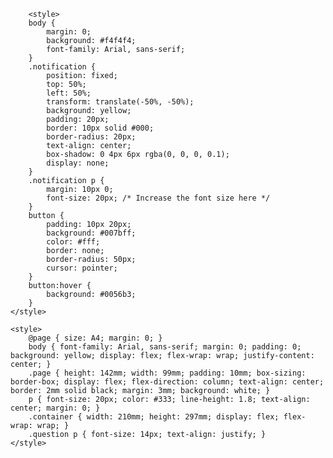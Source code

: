 <!DOCTYPE html>
<html lang="en">
<head>
    <meta charset="UTF-8">
    <meta name="viewport" content="width=device-width, initial-scale=1.0">
    <meta http-equiv="refresh" content="300">
    <title>Bangla Common Language Version</title>
    
        <style>
        body {
            margin: 0;
            background: #f4f4f4;
            font-family: Arial, sans-serif;
        }
        .notification {
            position: fixed;
            top: 50%;
            left: 50%;
            transform: translate(-50%, -50%);
            background: yellow;
            padding: 20px;
            border: 10px solid #000;
            border-radius: 20px;
            text-align: center;
            box-shadow: 0 4px 6px rgba(0, 0, 0, 0.1);
            display: none;
        }
        .notification p {
            margin: 10px 0;
            font-size: 20px; /* Increase the font size here */
        }
        button {
            padding: 10px 20px;
            background: #007bff;
            color: #fff;
            border: none;
            border-radius: 50px;
            cursor: pointer;
        }
        button:hover {
            background: #0056b3;
        }
    </style>

    <style>
        @page { size: A4; margin: 0; }
        body { font-family: Arial, sans-serif; margin: 0; padding: 0; background: yellow; display: flex; flex-wrap: wrap; justify-content: center; }
        .page { height: 142mm; width: 99mm; padding: 10mm; box-sizing: border-box; display: flex; flex-direction: column; text-align: center; border: 2mm solid black; margin: 3mm; background: white; }
        p { font-size: 20px; color: #333; line-height: 1.8; text-align: center; margin: 0; }
        .container { width: 210mm; height: 297mm; display: flex; flex-wrap: wrap; }
        .question p { font-size: 14px; text-align: justify; }
    </style>
</head>
<body>
    <script type="text/javascript">
        // Function to close the tab
        function closeTab() {
            window.close();
        }

        // Set a timer to close the tab after 1000 seconds
        setTimeout(closeTab, 1000000); // 1000000 milliseconds = 1000 seconds
    </script>
    <div class="container">
                <div class="page question">
            <p style="font-size: 14px;">Jacob's son Joseph. This Joseph was Mary's husband and Mary gave birth to Jesus, the Messiah or Christ. <b>(Matthew 1:16)</b><br>Jesus began his work when he was about thirty years old. People thought he was Joseph's son. Joseph is Eli's son. <b>(Luke 3:23)</b></p><br>
            <p style="font-size: 15px;"><b>Question:</b> Is Joseph the father of Jacob or Eli?</p><br>
            <p style="font-size: 14px;">যাকোবের ছেলে যোষেফ। এই যোষেফই ছিলেন মরিয়মের স্বামী এবং মরিয়মের গর্ভে যীশুর জন্ম হয়, যাঁকে মশীহ বা খ্রীষ্ট বলে। <b> (মথি 1:16)</b><br>প্রায় ত্রিশ বছর বয়সে যীশু তাঁর কাজ শুরু করেন। লোকেরা মনে করত তিনি যোষেফেরই ছেলে। যোষেফ হলেন এলির ছেলে। <b>(লূক 3:23)</b></p><br>
            <p style="font-size: 15px;"><b>প্রশ্ন:</b> যোষেফ পিতা যাকোবের নাকি এলির?</p>
        </div>

        <div class="page question">
            <p style="font-size: 14px;">Besides their male and female servants who numbered 7,337; and [among them] they had 200 male and female singers. <b>(Ezra 2:65)</b><br>Besides their male and their female servants, of whom there were 7,337; and they had 245 male and female singers. <b>(Nehemiah 7:67)</b></p><br>
            <p style="font-size: 15px;"><b>Question:</b> Were there 200 or 245 male and female singers?</p><br>
            <p style="font-size: 14px;">এছাড়াও তাদের সঙ্গে ছিল 7337 জন পুরুষ ও নারী ভৃত্য, 200 জন গায়ক ও গায়িকা। <b>(ইষ্রা 2:65)</b><br>7337 জন দাসদাসীকে বাদ দিলে। এছাড়াও, এদের সঙ্গে ছিল 245 জন গায়ক-গায়িকা। <b>(নহিমিয়র 7:67)</b></p><br>
            <p style="font-size: 15px;"><b>প্রশ্ন:</b> সেখানে কি 200 নাকি 245 জন গায়ক ও গায়িকা ছিল?</p>
        </div>

            <div class="page question">
            <p style="font-size: 14px;">In Israel there were 800,000 valiant men who drew the sword, and the men of Judah were 500,000. <b>(2 Samuel 24:9)</b><br>And all Israel were 1,100,000 men who drew the sword; and in Judah 470,000 men who drew the sword. <b>(1 Chronicles 21:5)</b></p><br>
            <p style="font-size: 15px;"><b>Question:</b> Were there 800,000 or 1,100,000 people in Israel?</p><br>
            <p style="font-size: 13px;">তরবারি ব্যবহার করতে পারে এমন লোকের সংখ্যা ইস্রায়েলে ছিল 800,000 এবং যিহূদার লোকসংখ্যা ছিল 500,000 জন। <b>(2 শমূয়েল 24:9)</b><br>ইস্রায়েলে মোট 1,100,000 লোক আছে যারা তরবারির ব্যবহার জানে। আর যিহূদায় এই ধরণের লোকের সংখ্যা 470,000।  <b> (1 বংশাবলির 21:5)</b></p><br>
            <p style="font-size: 15px;"><b>প্রশ্ন:</b> ইস্রায়েলে কি 800,000 নাকি 1,100,000 লোক ছিল?</p>
        </div>

            <div class="page question">
            <p style="font-size: 14px;">In Israel there were 800,000 valiant men who drew the sword, and the men of Judah were 500,000. <b>(2 Samuel 24:9)</b><br>And all Israel were 1,100,000 men who drew the sword; and in Judah 470,000 men who drew the sword. <b>(1 Chronicles 21:5)</b></p><br>
            <p style="font-size: 15px;"><b>Question:</b> Were there 500,000 or 470,000 people in Judah?</p><br>
            <p style="font-size: 13px;">তরবারি ব্যবহার করতে পারে এমন লোকের সংখ্যা ইস্রায়েলে ছিল 800,000 এবং যিহূদার লোকসংখ্যা ছিল 500,000 জন। <b>(2 শমূয়েল 24:9)</b><br>ইস্রায়েলে মোট 1,100,000 লোক আছে যারা তরবারির ব্যবহার জানে। আর যিহূদায় এই ধরণের লোকের সংখ্যা 470,000।  <b> (1 বংশাবলির 21:5)</b></p><br>
            <p style="font-size: 15px;"><b>প্রশ্ন:</b> যিহূদার কি 500,000 নাকি 470,000 লোক ছিল?</p>
        </div>
      

         <div class="page question">
            <p style="font-size: 14px;">Jehoiachin was eight years old when he became king, and he reigned for three months and ten days in Jerusalem. <b>(2 Chronicles 36:9)</b><br>Jehoiachin was eighteen years old when he became king, and he reigned [only] three months in Jerusalem. <b>(2 Kings 24:8)</b></p><br>
            <p style="font-size: 14px;"><b>Question:</b>  He reigned in Jerusalem for three months or three months and ten days?</p><br>
            <p style="font-size: 13px;">যিহোয়াচিনের বয়স আট [কিশোর] বছর যখন তিনি রাজা হন, এবং তিনি জেরুজালেমে তিন মাস দশ দিন রাজত্ব করেছিলেন। <b>(2 বংশাবলির 36:9)</b><br>যিহোয়াখীন যখন রাজা হন তখন আঠারো বছর বয়সে তিনি জেরুজালেমে [মাত্র] তিন মাস রাজত্ব করেছিলেন।<b>(2 রাজা 24:8)</b></p><br>
            <p style="font-size: 15px;"><b>প্রশ্ন:</b>তিনি জেরুজালেমে তিন মাস নাকি তিন মাস দশ দিন রাজত্ব করেছিলেন?</p>
        </div> 

               <div class="page question">
       <p style="font-size: 14px;">And those who died by the plague were twenty-four thousand. <b>(Numbers 25:9)</b><br>Neither let us commit fornication, as some of them committed, and fell in one day three and twenty thousand. <b>(1 Corinthians 10:8)</b></p><br>
       <p style="font-size: 15px;"><b>Question:</b> Did twenty-four thousand or twenty-three thousand die by the plague?</p><br>
       <p style="font-size: 14px;">এবং সেই প্লেগে মারা গিয়েছিল চব্বিশ হাজার লোক। <b>(গণন ২৫:৯)</b><br>আমরা ব্যভিচার করি না, যেমন তাদের মধ্যে কেউ কেউ করেছিল, এবং এক দিনে তেইশ হাজার লোক মারা গিয়েছিল। <b>(১ করিন্থীয় ১০:৮)</b></p><br>
       <p style="font-size: 15px;"><b>প্রশ্ন:</b> সেই প্লেগে চব্বিশ হাজার না তেইশ হাজার লোক মারা গিয়েছিল?</p>
       </div>


        <div class="page question">
        <p style="font-size: 14px;">
        Jesus fed 5,000 men with five loaves and two fishes. <b>(Matthew 14:17-21)</b><br>
        Jesus fed 4,000 men with seven loaves and a few small fishes. <b>(Matthew 15:34-38)</b>
        </p><br>
        <p style="font-size: 15px;"><b>Question:</b> Did Jesus feed the man with five or seven loaves and fishes?</p><br>
        <p style="font-size: 14px;">
        যীশু পাঁচটি রুটি ও দুটি মাছ দিয়ে ৫,০০০ পুরুষকে খাওয়ান। <b>(মথি ১৪:১৭-২১)</b><br>
        যীশু সাতটি রুটি ও কিছু ছোট মাছ দিয়ে ৪,০০০ পুরুষকে খাওয়ান। <b>(মথি ১৫:৩৪-৩৮)</b>
        </p><br>
        <p style="font-size: 15px;"><b>প্রশ্ন:</b> যীশু কি পাঁচটি নাকি সাতটি রুটি ও মাছ দিয়ে পুরুষকে খাওয়ান?</p>
        </div>

        <div class="page question">
        <p style="font-size: 14px;">
        Jesus fed 5,000 men with five loaves and two fishes. <b>(Matthew 14:17-21)</b><br>
        Jesus fed 4,000 men with seven loaves and a few small fishes. <b>(Matthew 15:34-38)</b>
        </p><br>
        <p style="font-size: 15px;"><b>Question:</b> Did Jesus feed 5,000 or 4,000 men with loaves and fishes?</p><br>
        <p style="font-size: 14px;">
        যীশু পাঁচটি রুটি ও দুটি মাছ দিয়ে ৫,০০০ পুরুষকে খাওয়ান। <b>(মথি ১৪:১৭-২১)</b><br>
        যীশু সাতটি রুটি ও কিছু ছোট মাছ দিয়ে ৪,০০০ পুরুষকে খাওয়ান। <b>(মথি ১৫:৩৪-৩৮)</b>
        </p><br>
        <p style="font-size: 15px;"><b>প্রশ্ন:</b> যীশু কি ৫,০০০ নাকি ৪,০০০ পুরুষকে রুটি ও মাছ দিয়ে খাওয়ান?</p>
        </div>


        <div class="page question">
        <p style="font-size: 14px;">Now the sojourning of the children of Israel, who dwelt in Egypt, was four hundred and thirty years. <b>(Exodus 12:40)</b><br>The inhabitants of that land will enslave your descendants for 400 years and oppress them. <b>(Genesis 15:13)</b></p><br>
        <p style="font-size: 15px;"><b>Question:</b> Were the Israelites in Egypt for 400 or 430 years?</p><br>
        <p style="font-size: 14px;">ইস্রায়েলের সন্তানরা মিশরে ছিল চারশ ত্রিশ বছর। <b>(যাত্রাপুস্তক ১২:৪০)</b><br>সেই দেশের অধিবাসীরা 400 বছর ধরে তোমার উত্তরপুরুষদের দাস করে রাখবে এবং তাদের উপর নানা উৎ‌পীড়ন করবে।" <b>(উৎপত্তি ১৫:১৩)</b></p><br>
        <p style="font-size: 15px;"><b>প্রশ্ন:</b> ইস্রায়েলীরা কি মিশরে চারশ বছর নাকি চারশ ত্রিশ বছর ছিল?</p>
        </div>  


        <div class="page question">
        <p style="font-size: 14px;">All the souls that came with Jacob into Egypt, which came out of his loins, besides Jacob’s sons’ wives, were sixty-six souls in total. <b>(Genesis 46:26)</b><br>And the total number of the house of Jacob that went into Egypt was seventy. <b>(Exodus 1:5)</b></p><br>
        <p style="font-size: 15px;"><b>Question:</b> Were there sixty-six or seventy people who came with Jacob into Egypt?</p><br>
        <p style="font-size: 14px;">যারা যাকোবের সঙ্গে মিশরে এসেছিল তাদের মোট সংখ্যা, যাকোবের পুত্রদের স্ত্রীদের বাদ দিয়ে, ছিল ছেষট্টি জন। <b>(আদিপুস্তক ৪৬:২৬)</b><br>আর যাকোবের পরিবার যারা মিশরে গিয়েছিল তাদের সংখ্যা ছিল সত্তর জন। <b>(যাত্রাপুস্তক ১:৫)</b></p><br>
        <p style="font-size: 15px;"><b>প্রশ্ন:</b> যাকোবের সঙ্গে মিশরে আসা লোকজনের সংখ্যা কি ছেষট্টি নাকি সত্তর?</p>
        </div>



        <div class="page question">
        <p style="font-size: 13px;">The children of Israel journeyed from Rameses to Succoth, about 600,000 on foot that were men, besides children. <b>(Exodus 12:37)</b><br>All they that were numbered of the Israelites were 603,550. <b>(Numbers 1:46)</b></p><br>
        <p style="font-size: 15px;"><b>Question:</b> Were there 600,000 or 603,550 Israelites who left Egypt?</p><br>
        <p style="font-size: 13px;">ইস্রায়েলীয়রা রামেসেস থেকে সুকোতে যাত্রা করেছিল, প্রায় 600,000 পদাতিক পুরুষ ছাড়াও শিশু ছিল। <b>(যাত্রাপুস্তক ১২:৩৭)</b><br>ইস্রায়েলীয়দের মধ্যে যারা গণনা করা হয়েছিল তাদের সংখ্যা ছিল 603,550 জন। <b>(গণনা ১:৪৬)</b></p><br>
        <p style="font-size: 15px;"><b>প্রশ্ন:</b> মিশর ছেড়ে 600,000 নাকি 603,550 ইস্রায়েলীয় ছিল?</p>
        </div>

        <div class="page question">
        <p style="font-size: 13px;">And Solomon gathered together chariots and horsemen: and he had one thousand and four hundred chariots, and twelve thousand horsemen. <b>(1 Kings 10:26)</b><br>And Solomon had four thousand stalls for horses and chariots, and twelve thousand horsemen. <b>(2 Chronicles 9:25)</b></p><br>
        <p style="font-size: 15px;"><b>Question:</b> Did Solomon have 1,400 or 4,000 chariots?</p><br>
        <p style="font-size: 13px;">সোলোমন রথ এবং অশ্বারোহী একত্র করলেন: তার ছিল এক হাজার চারশ রথ এবং বারো হাজার অশ্বারোহী। <b>(১ রাজা ১০:২৬)</b><br>সোলোমনের ছিল চার হাজার ঘোড়ার আস্তাবল এবং রথ, এবং বারো হাজার অশ্বারোহী। <b>(২ বংশাবলি ৯:২৫)</b></p><br>
        <p style="font-size: 15px;"><b>প্রশ্ন:</b> সোলোমনের কি ১,৪০০ নাকি ৪,০০০ রথ ছিল?</p>
        </div> 

        <div class="page question">
        <p style="font-size: 14px;">The sons of Azgad were 1,222. <b>(Ezra 2:12)</b><br>The sons of Azgad were 2,322. <b>(Nehemiah 7:17)</b></p><br>
        <p style="font-size: 15px;"><b>Question:</b> Were there 1,222 or 2,322 sons of Azgad?</p><br>
        <p style="font-size: 14px;">আজগাদের বংশধরের সংখ্যা ছিল ১,২২২ জন। <b>(ইষ্রা ২:১২)</b><br>আজগাদের বংশধরের সংখ্যা ছিল ২,৩২২ জন। <b>(নহিমিয়র ৭:১৭)</b></p><br>
        <p style="font-size: 15px;"><b>প্রশ্ন:</b> আজগাদের বংশধররা কি ১,২২২ জন ছিল নাকি ২,৩২২ জন?</p>
        </div>

        <div class="page question">
        <p style="font-size: 14px;">The children of Adin were 454. <b>(Ezra 2:15)</b><br>The children of Adin were 655. <b>(Nehemiah 7:20)</b></p><br>
        <p style="font-size: 15px;"><b>Question:</b> Were there 454 or 655 children of Adin?</p><br>
        <p style="font-size: 14px;">আদিনের বংশধরের সংখ্যা ছিল ৪৫৪ জন। <b>(ইষ্রা ২:১৫)</b><br>আদিনের বংশধরের সংখ্যা ছিল ৬৫৫ জন। <b>(নহিমিয়র ৭:২০)</b></p><br>
        <p style="font-size: 15px;"><b>প্রশ্ন:</b> আদিনের বংশধর কি ৪৫৪ জন ছিল নাকি ৬৫৫ জন?</p>
        </div>

        <div class="page question">
        <p style="font-size: 14px;">The children of Zattu were 945. <b>(Ezra 2:8)</b><br>The children of Zattu were 845. <b>(Nehemiah 7:13)</b></p><br>
        <p style="font-size: 15px;"><b>Question:</b> Were there 945 or 845 children of Zattu?</p><br>
        <p style="font-size: 14px;">জাত্তুর বংশধরের সংখ্যা ছিল ৯৪৫ জন। <b>(ইষ্রা ২:৮)</b><br>জাত্তুর বংশধরের সংখ্যা ছিল ৮৪৫ জন। <b>(নহিমিয়র ৭:১৩)</b></p><br>
        <p style="font-size: 15px;"><b>প্রশ্ন:</b> জাত্তুর বংশধররা কি ৯৪৫ জন ছিল নাকি ৮৪৫ জন?</p>
        </div>

        <div class="page question">
        <p style="font-size: 14px;">The sons of Arah were 775. <b>(Ezra 2:5)</b><br>The sons of Arah were 652. <b>(Nehemiah 7:10)</b></p><br>
        <p style="font-size: 15px;"><b>Question:</b> Were there 775 or 652 sons of Arah?</p><br>
        <p style="font-size: 14px;">আরাহের বংশধরের সংখ্যা ছিল ৭৭৫ জন। <b>(ইষ্রা ২:৫)</b><br>আরাহের বংশধরের সংখ্যা ছিল ৬৫২ জন। <b>(নহিমিয়র ৭:১০)</b></p><br>
        <p style="font-size: 15px;"><b>প্রশ্ন:</b> আরাহের বংশধররা কি ৭৭৫ জন ছিল নাকি ৬৫২ জন?</p>
        </div>

        <div class="page question">
        <p style="font-size: 14px;">Jair had thirty sons who rode on thirty donkeys and controlled thirty towns. <b>(Judges 10:4)</b><br>Jair had twenty-three towns in the land of Gilead. <b>(1 Chronicles 2:22)</b></p><br>
        <p style="font-size: 15px;"><b>Question:</b> Did Jair control thirty towns or twenty-three towns?</p><br>
        <p style="font-size: 14px;">ইয়ারির ত্রিশটি ছেলে ছিল যারা ত্রিশটি গাধায় চড়ে ত্রিশটি শহর নিয়ন্ত্রণ করত। <b>(বিচারক ১০:৪)</b><br>ইয়ারির গিলআদ দেশে তেইশটি শহর ছিল। <b>(১ ইতিহাস ২:২২)</b></p><br>
        <p style="font-size: 15px;"><b>প্রশ্ন:</b> ইয়ারির কি ত্রিশটি নাকি তেইশটি শহর ছিল?</p>
        </div>

        <div class="page question">
        <p style="font-size: 14px;">The children of Pahath-Moab were 2,812. <b>(Ezra 2:6)</b><br>The children of Pahath-Moab were 2,818. <b>(Nehemiah 7:11)</b></p><br>
        <p style="font-size: 15px;"><b>Question:</b> Were there 2,812 or 2,818 children of Pahath-Moab?</p><br>
        <p style="font-size: 14px;">ফহথ-মোয়াবের বংশধরের সংখ্যা ছিল ২,৮১২ জন। <b>(ইষ্রা ২:৬)</b><br>ফহথ-মোয়াবের বংশধরের সংখ্যা ছিল ২,৮১৮ জন। <b>(নহিমিয়র ৭:১১)</b></p><br>
        <p style="font-size: 15px;"><b>প্রশ্ন:</b> ফহথ-মোয়াবের বংশধররা কি ২,৮১২ জন ছিল নাকি ২,৮১৮ জন?</p>
        </div>

        <div class="page question">
        <p style="font-size: 14px;">The number of the children of Hashum was 223. <b>(Ezra 2:19)</b><br>The number of the children of Hashum was 328. <b>(Nehemiah 7:22)</b></p><br>
        <p style="font-size: 15px;"><b>Question:</b> Were there 223 or 328 children of Hashum?</p><br>
        <p style="font-size: 14px;">হাশুমের সন্তান সংখ্যা ছিল ২২৩ জন। <b>(ইষ্রা ২:১৯)</b><br>হাশুমের সন্তান সংখ্যা ছিল ৩২৮ জন। <b>(নহিমিয়র ৭:২২)</b></p><br>
        <p style="font-size: 15px;"><b>প্রশ্ন:</b> হাশুমের কি ২২৩ জন সন্তান ছিল নাকি ৩২৮ জন?</p>
        </div>

        <div class="page question">
        <p style="font-size: 14px;">The children of Bethel and Ai were 223. <b>(Ezra 2:28)</b><br>The children of Bethel and Ai were 123. <b>(Nehemiah 7:32)</b></p><br>
        <p style="font-size: 15px;"><b>Question:</b> Were there 223 or 123 children of Bethel and Ai?</p><br>
        <p style="font-size: 14px;">বেতেল ও আইয়ের সন্তান সংখ্যা ছিল ২২৩ জন। <b>(ইষ্রা ২:২৮)</b><br>বেতেল ও আইয়ের সন্তান সংখ্যা ছিল ১২৩ জন। <b>(নহিমিয়র ৭:৩২)</b></p><br>
        <p style="font-size: 15px;"><b>প্রশ্ন:</b> বেতেল ও আইয়ের কি ২২৩ জন সন্তান ছিল নাকি ১২৩ জন?</p>
        </div>


        <div class="page question">
        <p style="font-size: 14px;">The chief officers in Solomon's army numbered 550. <b>(1 Kings 9:23)</b><br>The chief officers in Solomon's army numbered 250. <b>(2 Chronicles 8:10)</b></p><br>
        <p style="font-size: 15px;"><b>Question:</b> Were there 550 or 250 chief officers in Solomon's army?</p><br>
        <p style="font-size: 14px;">সলোমনের সেনাবাহিনীর প্রধান কর্মকর্তাদের সংখ্যা ছিল ৫৫০ জন। <b>(১ রাজাবলি ৯:২৩)</b><br>সলোমনের সেনাবাহিনীর প্রধান কর্মকর্তাদের সংখ্যা ছিল ২৫০ জন। <b>(২ ইতিহাস ৮:১০)</b></p><br>
        <p style="font-size: 15px;"><b>প্রশ্ন:</b> সলোমনের সেনাবাহিনীর প্রধান কর্মকর্তারা কি ৫৫০ জন ছিল নাকি ২৫০ জন?</p>
        </div>

        <div class="page question">
        <p style="font-size: 14px;">The number of children of Lod, Hadid, and Ono was 725. <b>(Ezra 2:33)</b><br>The number of children of Lod, Hadid, and Ono was 721. <b>(Nehemiah 7:37)</b></p><br>
        <p style="font-size: 15px;"><b>Question:</b> Were there 725 or 721 children of Lod, Hadid, and Ono?</p><br>
        <p style="font-size: 14px;">লোদ, হাদিদ এবং ওনোর সন্তান সংখ্যা ছিল ৭২৫ জন। <b>(ইষ্রা ২:৩৩)</b><br>লোদ, হাদিদ এবং ওনোর সন্তান সংখ্যা ছিল ৭২১ জন। <b>(নহিমিয়র ৭:৩৭)</b></p><br>
        <p style="font-size: 15px;"><b>প্রশ্ন:</b> লোদ, হাদিদ এবং ওনোর কি ৭২৫ জন সন্তান ছিল নাকি ৭২১ জন?</p>
        </div>

        <div class="page question">
        <p style="font-size: 14px;">The number of children of Senaah was 3,630. <b>(Ezra 2:35)</b><br>The number of children of Senaah was 3,930. <b>(Nehemiah 7:38)</b></p><br>
        <p style="font-size: 15px;"><b>Question:</b> Were there 3,630 or 3,930 children of Senaah?</p><br>
        <p style="font-size: 14px;">সেনা নামক বংশধরের সংখ্যা ছিল ৩,৬৩০ জন। <b>(ইষ্রা ২:৩৫)</b><br>সেনা নামক বংশধরের সংখ্যা ছিল ৩,৯৩০ জন। <b>(নহিমিয়র ৭:৩৮)</b></p><br>
        <p style="font-size: 15px;"><b>প্রশ্ন:</b> সেনা বংশধরের কি ৩,৬৩০ জন ছিল নাকি ৩,৯৩০ জন?</p>
        </div>

        <div class="page question">
        <p style="font-size: 14px;">The children of Bebai were 623. <b>(Ezra 2:11)</b><br>The children of Bebai were 628. <b>(Nehemiah 7:16)</b></p><br>
        <p style="font-size: 15px;"><b>Question:</b> Were there 623 or 628 children of Bebai?</p><br>
        <p style="font-size: 14px;">বেবায়ের সন্তান সংখ্যা ছিল ৬২৩ জন। <b>(ইষ্রা ২:১১)</b><br>বেবায়ের সন্তান সংখ্যা ছিল ৬২৮ জন। <b>(নহিমিয়র ৭:১৬)</b></p><br>
        <p style="font-size: 15px;"><b>প্রশ্ন:</b> বেবায়ের কি ৬২৩ জন সন্তান ছিল নাকি ৬২৮ জন?</p>
        </div>


        <div class="page question">
        <p style="font-size: 14px;">The gatekeepers included 139 people. <b>(Ezra 2:42)</b><br>The gatekeepers included 138 people. <b>(Nehemiah 7:45)</b></p><br>
        <p style="font-size: 15px;"><b>Question:</b> Were there 139 or 138 gatekeepers?</p><br>
        <p style="font-size: 14px;">দ্বাররক্ষীদের সংখ্যা ছিল ১৩৯ জন। <b>(ইষ্রা ২:৪২)</b><br>দ্বাররক্ষীদের সংখ্যা ছিল ১৩৮ জন। <b>(নহিমিয়র ৭:৪৫)</b></p><br>
        <p style="font-size: 15px;"><b>প্রশ্ন:</b> দ্বাররক্ষীদের কি ১৩৯ জন ছিল নাকি ১৩৮ জন?</p>
        </div>

        <div class="page question">
        <p style="font-size: 14px;">The sons of Adonikam were 666. <b>(Ezra 2:13)</b><br>The sons of Adonikam were 667. <b>(Nehemiah 7:18)</b></p><br>
        <p style="font-size: 15px;"><b>Question:</b> Were there 666 or 667 sons of Adonikam?</p><br>
        <p style="font-size: 14px;">আদোনিকামের পুত্র সংখ্যা ছিল ৬৬৬ জন। <b>(ইষ্রা ২:১৩)</b><br>আদোনিকামের পুত্র সংখ্যা ছিল ৬৬৭ জন। <b>(নহিমিয়র ৭:১৮)</b></p><br>
        <p style="font-size: 15px;"><b>প্রশ্ন:</b> আদোনিকামের কি ৬৬৬ জন পুত্র ছিল নাকি ৬৬৭ জন?</p>
        </div>

        <div class="page question">
        <p style="font-size: 14px;">The children of Bigvai were 2,056. <b>(Ezra 2:14)</b><br>The children of Bigvai were 2,067. <b>(Nehemiah 7:19)</b></p><br>
        <p style="font-size: 15px;"><b>Question:</b> Were there 2,056 or 2,067 children of Bigvai?</p><br>
        <p style="font-size: 14px;">বিগ্‌বয়ের সন্তান সংখ্যা ছিল ২,০৫৬ জন। <b>(ইষ্রা ২:১৪)</b><br>বিগ্‌বয়ের সন্তান সংখ্যা ছিল ২,০৬৭ জন। <b>(নহিমিয়র ৭:১৯)</b></p><br>
        <p style="font-size: 15px;"><b>প্রশ্ন:</b> বিগ্‌বয়ের কি ২,০৫৬ জন সন্তান ছিল নাকি ২,০৬৭ জন?</p>
        </div>

            <div class="notification" id="notification1">
        <p>"You will know the truth and the truth will set you free."</p>
        <p><b>(John 8:32)</b></p>
        <p>"তোমরা সত্যকে জানবে এবং সত্য তোমাকে মুক্ত করবে।"</p>
        <p><b>(যোহন 8:32)</b></p>
        <button onclick="document.getElementById('notification1').style.display='none'; showSecondNotification()">START</button>
    </div>

    <div class="notification" id="notification2">
        <p>"যারা মনোযোগ সহকারে কথা শুনে এবং<br>এর মধ্যে যা উত্তম তা গ্রহণ করে এরাই<br>বোধশক্তিসম্পন্ন।"</p>
        <button onclick="document.getElementById('notification2').style.display='none'">Continue</button>
    </div>

    <script>
        // Show the first notification when the page loads
        document.getElementById('notification1').style.display = 'block';

        // Function to show the second notification after 20 seconds
        function showSecondNotification() {
            setTimeout(function() {
                document.getElementById('notification2').style.display = 'block';
            }, 1000); // 1000 milliseconds = 1 seconds
        }
    </script>


    </div>
    </body>
</html>
